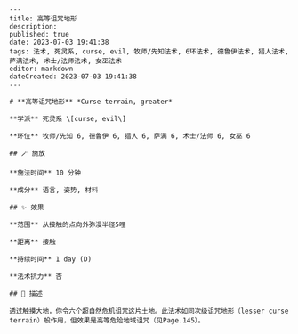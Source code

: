 
    ---
    title: 高等诅咒地形
    description: 
    published: true
    date: 2023-07-03 19:41:38
    tags: 法术, 死灵系, curse, evil, 牧师/先知法术, 6环法术, 德鲁伊法术, 猎人法术, 萨满法术, 术士/法师法术, 女巫法术
    editor: markdown
    dateCreated: 2023-07-03 19:41:38
    ---

    # **高等诅咒地形** *Curse terrain, greater*

    **学派** 死灵系 \[curse, evil\] 

    **环位** 牧师/先知 6, 德鲁伊 6, 猎人 6, 萨满 6, 术士/法师 6, 女巫 6

    ## 🪄 施放

    **施法时间** 10 分钟

    **成分** 语言, 姿势, 材料

    ## ✨ 效果  

    **范围** 从接触的点向外弥漫半径5哩

    **距离** 接触  

    **持续时间** 1 day (D) 

    **法术抗力** 否

    ## 📖 描述

    透过触摸大地，你令六个超自然危机诅咒这片土地。此法术如同次级诅咒地形（lesser curse terrain）般作用，但效果是高等危险地域诅咒（见Page.145）。
    